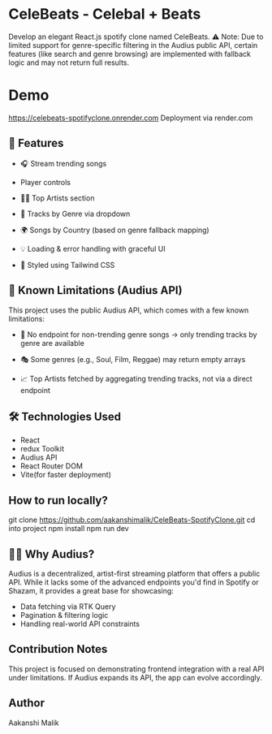 # CeleBeats - Celebal + Beats 

Develop an elegant React.js spotify clone named CeleBeats. 
⚠️ Note: Due to limited support for genre-specific filtering in the Audius public API, certain features (like search and genre browsing) are implemented with fallback logic and may not return full results.

# Demo
  https://celebeats-spotifyclone.onrender.com 
  Deployment via render.com


## 🚀 Features
- 🎧 Stream trending songs

- Player controls

- 🧑‍🎤 Top Artists section

- 📁 Tracks by Genre via dropdown

- 🌍 Songs by Country (based on genre fallback mapping)

- 💡 Loading & error handling with graceful UI

 - 🎨 Styled using Tailwind CSS

## 🧪 Known Limitations (Audius API)
This project uses the public Audius API, which comes with a few known limitations:

- 🎼 No endpoint for non-trending genre songs → only trending tracks by genre are available

- 🎭 Some genres (e.g., Soul, Film, Reggae) may return empty arrays

- 📈 Top Artists fetched by aggregating trending tracks, not via a direct endpoint

## 🛠️ Technologies Used
- React
- redux Toolkit
- Audius API
- React Router DOM
- Vite(for faster deployment)


## How to run locally?
git clone https://github.com/aakanshimalik/CeleBeats-SpotifyClone.git
cd into project
npm install
npm run dev


## 🙋‍♂️ Why Audius?
Audius is a decentralized, artist-first streaming platform that offers a public API. While it lacks some of the advanced endpoints you'd find in Spotify or Shazam, it provides a great base for showcasing:

- Data fetching via RTK Query
- Pagination & filtering logic
- Handling real-world API constraints



## Contribution Notes
This project is focused on demonstrating frontend integration with a real API under limitations. If Audius expands its API, the app can evolve accordingly.


## Author 
Aakanshi Malik
